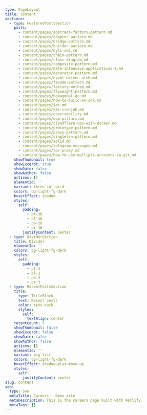 ```yaml
---
type: PageLayout
title: content
sections:
  - type: FeaturedPostsSection
    posts:
      - content/pages/abstract-factory-pattern.md
      - content/pages/adapter-pattern.md
      - content/pages/bridge-pattern.md
      - content/pages/builder-pattern.md
      - content/pages/byli-cms.md
      - content/pages/chain-pattern.md
      - content/pages/class-diagram.md
      - content/pages/composite-pattern.md
      - content/pages/data-intensive-applications-1.md
      - content/pages/decorator-pattern.md
      - content/pages/event-driven-arch.md
      - content/pages/facade-pattern.md
      - content/pages/factory-method.md
      - content/pages/flyweight-pattern.md
      - content/pages/hexagonal-go.md
      - content/pages/how-to-build-an-sdk.md
      - content/pages/ioc.md
      - content/pages/k8s-cronjob.md
      - content/pages/observability.md
      - content/pages/oop-pillars.md
      - content/pages/cloudflare-vpn-with-docker.md
      - content/pages/prototype-pattern.md
      - content/pages/proxy-pattern.md
      - content/pages/singleton-pattern.md
      - content/pages/solid.md
      - content/pages/telegram-messages.md
      - content/pages/tor-proxy.md
      - content/pages/how-to-use-multiple-accounts-in-git.md
    showThumbnail: true
    showExcerpt: true
    showDate: false
    showAuthor: false
    actions: []
    elementId: ''
    variant: three-col-grid
    colors: bg-light-fg-dark
    hoverEffect: shadow
    styles:
      self:
        padding:
          - pt-16
          - pl-16
          - pb-16
          - pr-16
        justifyContent: center
  - type: DividerSection
    title: Divider
    elementId: ''
    colors: bg-light-fg-dark
    styles:
      self:
        padding:
          - pt-3
          - pl-3
          - pb-3
          - pr-3
  - type: RecentPostsSection
    title:
      type: TitleBlock
      text: Recent posts
      color: text-dark
      styles:
        self:
          textAlign: center
    recentCount: 5
    showThumbnail: false
    showExcerpt: false
    showDate: false
    showAuthor: false
    actions: []
    elementId: ''
    variant: big-list
    colors: bg-light-fg-dark
    hoverEffect: shadow-plus-move-up
    styles:
      self:
        justifyContent: center
slug: content
seo:
  type: Seo
  metaTitle: Careers - Demo site
  metaDescription: This is the careers page built with Netlify.
  metaTags: []
---
```

